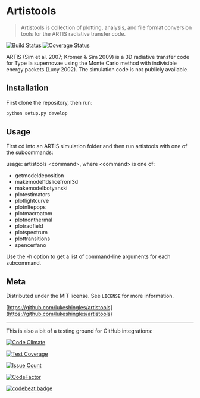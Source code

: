 # Artistools

> Artistools is collection of plotting, analysis, and file format conversion tools for the ARTIS radiative transfer code.

[![Build Status](https://travis-ci.org/lukeshingles/artistools.svg?branch=master)](https://travis-ci.org/lukeshingles/artistools)
[![Coverage Status](https://coveralls.io/repos/github/lukeshingles/artistools/badge.svg?branch=master)](https://coveralls.io/github/lukeshingles/artistools?branch=master)

ARTIS (Sim et al. 2007; Kromer & Sim 2009) is a 3D radiative transfer code for Type Ia supernovae using the Monte Carlo method with indivisible energy packets (Lucy 2002). The simulation code is not publicly available.

## Installation
First clone the repository, then run:
```sh
python setup.py develop
```

## Usage
First cd into an ARTIS simulation folder and then run artistools with one of the subcommands:

usage: artistools &lt;command&gt;, where &lt;command&gt; is one of:

  - getmodeldeposition
  - makemodel1dslicefrom3d
  - makemodelbotyanski
  - plotestimators
  - plotlightcurve
  - plotnltepops
  - plotmacroatom
  - plotnonthermal
  - plotradfield
  - plotspectrum
  - plottransitions
  - spencerfano

Use the -h option to get a list of command-line arguments for each subcommand.

## Meta

Distributed under the MIT license. See ``LICENSE`` for more information.

[https://github.com/lukeshingles/artistools](https://github.com/lukeshingles/artistools)

-----------------------
This is also a bit of a testing ground for GitHub integrations:

[![Code Climate](https://codeclimate.com/github/lukeshingles/artistools/badges/gpa.svg)](https://codeclimate.com/github/lukeshingles/artistools)

[![Test Coverage](https://codeclimate.com/github/lukeshingles/artistools/badges/coverage.svg)](https://codeclimate.com/github/lukeshingles/artistools/coverage)

[![Issue Count](https://codeclimate.com/github/lukeshingles/artistools/badges/issue_count.svg)](https://codeclimate.com/github/lukeshingles/artistools)

<!---
[![Code Health](https://landscape.io/github/lukeshingles/artistools/master/landscape.svg?style=flat)](https://landscape.io/github/lukeshingles/artistools/master)
-->

[![CodeFactor](https://www.codefactor.io/repository/github/lukeshingles/artistools/badge)](https://www.codefactor.io/repository/github/lukeshingles/artistools)

[![codebeat badge](https://codebeat.co/badges/ace84544-8781-4e3f-b86b-b21fb3f9fc87)](https://codebeat.co/projects/github-com-lukeshingles-artistools-master)


